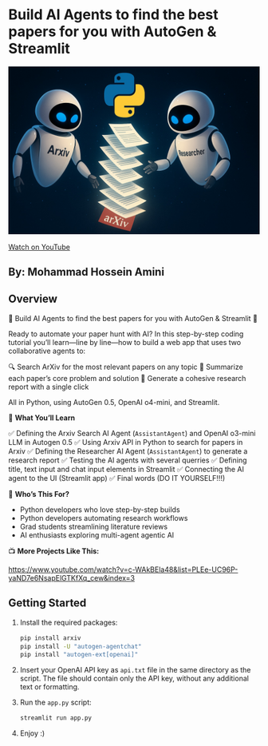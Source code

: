 # Build AI Agents to find the best papers for you with AutoGen & Streamlit

![Video Thumbnail](stuff/image.jpg)

[Watch on YouTube](https://www.youtube.com/watch?v=tMVBDP_ImEA)

##  By: Mohammad Hossein Amini

## Overview

🚀 Build AI Agents to find the best papers for you with AutoGen & Streamlit 🚀

Ready to automate your paper hunt with AI?
In this step-by-step coding tutorial you’ll learn—line by line—how to build a web app that uses two collaborative agents to:

🔍 Search ArXiv for the most relevant papers on any topic
📝 Summarize each paper’s core problem and solution
📑 Generate a cohesive research report with a single click

All in Python, using AutoGen 0.5, OpenAI o4-mini, and Streamlit.

🎯 **What You’ll Learn**

✅  Defining the Arxiv Search AI Agent (`AssistantAgent`) and OpenAI o3-mini LLM in Autogen 0.5 
✅  Using Arxiv API in Python to search for papers in Arxiv
✅  Defining the Researcher AI Agent (`AssistantAgent`) to generate a research report
✅  Testing the AI agents with several querries
✅  Defining title, text input and chat input elements in Streamlit
✅  Connecting the AI agent to the UI (Streamlit app)
✅  Final words (DO IT YOURSELF!!!)

👥 **Who’s This For?**

-  Python developers who love step-by-step builds
-  Python developers automating research workflows
-  Grad students streamlining literature reviews
-  AI enthusiasts exploring multi-agent agentic AI

📺 **More Projects Like This:**

https://www.youtube.com/watch?v=c-WAkBEla48&list=PLEe-UC96P-yaND7e6NsapElGTKfXq_cew&index=3

##  Getting Started
1. Install the required packages:
   ```bash
   pip install arxiv
   pip install -U "autogen-agentchat"
   pip install "autogen-ext[openai]"
   ```

2. Insert your OpenAI API key as `api.txt` file in the same directory as the script. The file should contain only the API key, without any additional text or formatting.

3. Run the `app.py` script:
   ```bash
   streamlit run app.py
   ```

4. Enjoy :)